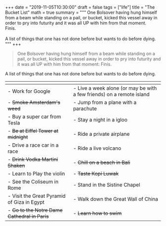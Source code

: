 +++
date = "2019-11-05T10:30:00"
draft = false
tags = ["life"]
title = "The Bucket List"
math = true
summary = """
One Bolsover having hung himself from a beam while standing on a pail, or bucket, 
kicked this vessel away in order to pry into futurity and it was all UP with him from that moment.
<br>
Finis. <br>
<br>
A list of things that one has not done before but wants to do before dying.
<br>
"""
+++

> One Bolsover having hung himself from a beam while standing on a pail, or bucket, kicked this vessel away in order to pry 
into futurity and it was all UP with him from that moment: Finis.

A list of things that one has not done before but wants to do before dying.


| <!-- -->    | <!-- -->    |
|-------------|-------------|
| - Work for Google | - Live a week alone (or may be with a few friends) on a remote island |
| - ~~Smoke Amsterdam's weed~~ | - Jump from a plane with a parachute |
| - Buy a super car from Tesla | - Stay a night in a igloo |
| - ~~Be at Eiffel Tower at midnight~~ | - Ride a private airplane |
| - Drive a race car in a race | - Ride a live volcano |
| - ~~Drink Vodka Martini Shaken~~| - ~~Chill on a beach in Bali~~ |
| - Learn to Play the violin | - ~~Taste Kopi Luwak~~ |
| - See the Coliseum in Rome | - Stand in the Sistine Chapel |
| - Visit the Great Pyramid of Giza in Egypt | - Walk down the Great Wall of China |
| - ~~Go to the Notre Dame Cathedral in Paris~~| - ~~Learn how to swim~~ |



